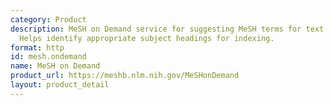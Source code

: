 ```yaml
---
category: Product
description: MeSH on Demand service for suggesting MeSH terms for text or citations.
  Helps identify appropriate subject headings for indexing.
format: http
id: mesh.ondemand
name: MeSH on Demand
product_url: https://meshb.nlm.nih.gov/MeSHonDemand
layout: product_detail
---
```

